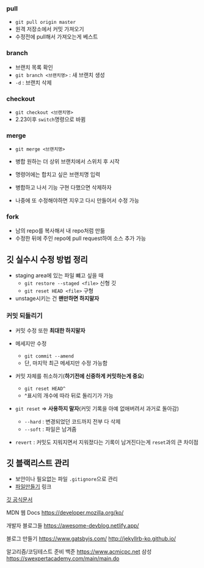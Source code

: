 ### pull

- `git pull origin master`
- 원격 저장소에서 커밋 가져오기
- 수정전에 pull해서 가져오는게 베스트



### branch

- 브랜치 목록 확인
- `git branch <브랜치명>` : 새 브랜치 생성
- `-d` : 브랜치 삭제



### checkout

- `git checkout <브랜치명>`
- 2.23이후 `switch`명령으로 바뀜



### merge

- `git merge <브랜치명>`

- 병합 원하는 더 상위 브랜치에서 스위치 후 시작
- 명령어에는 합치고 싶은 브랜치명 입력
- 병합하고 나서 기능 구현 다했으면 삭제하자
- 나중에 또 수정해야하면 지우고 다시 만들어서 수정 가능



### fork

- 남의 repo를 복사해서 내 repo처럼 만듦
- 수정한 뒤에 주인 repo에 pull request하여 소스 추가 가능



## 깃 실수시 수정 방법 정리

- staging area에 있는 파일 뺴고 싶을 때
  - `git restore --staged <file>` 신형 깃
  - `git reset HEAD <file>` 구형
- unstage시키는 건 **왠만하면 하지말자**



### 커밋 되돌리기

- 커밋 수정 또한 **최대한 하지말자**
- 메세지만 수정
  - `git commit --amend`
  - 단, 마지막 최근 메세지만 수정 가능함
- 커밋 자체를 취소하기(**하기전에 신중하게 커밋하는게 중요**)
  - `git reset HEAD^`
  - ^표시의 개수에 따라 뒤로 돌리기가 가능
- `git reset` => **사용하지 말자**(커밋 기록을 아예 없애버려서 과거로 돌아감)
  - `--hard` : 변경되었던 코드까지 전부 다 삭제
  - `--soft` : 파일은 남겨줌

- `revert` : 커밋도 지워지면서 지워졌다는 기록이 남겨진다는게 `reset`과의 큰 차이점



## 깃 블랙리스트 관리

- 보안이나 필요없는 파일 `.gitignore`으로 관리
- [파일만들기](https://www.toptal.com/developers/gitignore) 링크



[깃 공식문서](https://git-scm.com/book/en/v2)

MDN 웹 Docs 
https://developer.mozilla.org/ko/

개발자 블로그들 
https://awesome-devblog.netlify.app/

블로그 만들기 
https://www.gatsbyjs.com/
http://jekyllrb-ko.github.io/

알고리즘/코딩테스트 준비 
백준 https://www.acmicpc.net
삼성 https://swexpertacademy.com/main/main.do